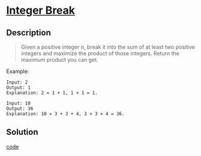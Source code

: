 # [Integer Break](https://leetcode.com/problems/integer-break/)

## Description
>Given a positive integer n, break it into the sum of at least two positive integers and maximize the product of those integers. Return the maximum product you can get.

Example:

```
Input: 2
Output: 1
Explanation: 2 = 1 + 1, 1 × 1 = 1.

Input: 10
Output: 36
Explanation: 10 = 3 + 3 + 4, 3 × 3 × 4 = 36.
```

## Solution

[code](./integer_break.go)

